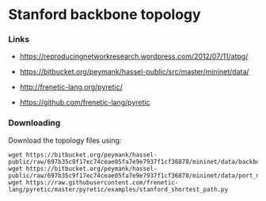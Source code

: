 
# Stanford backbone topology

### Links

* https://reproducingnetworkresearch.wordpress.com/2012/07/11/atpg/
* https://bitbucket.org/peymank/hassel-public/src/master/mininet/data/

* http://frenetic-lang.org/pyretic/
* https://github.com/frenetic-lang/pyretic

### Downloading

Download the topology files using:

```
wget https://bitbucket.org/peymank/hassel-public/raw/697b35c9f17ec74ceae05fa7e9e7937f1cf36878/mininet/data/backbone_topology.tf
wget https://bitbucket.org/peymank/hassel-public/raw/697b35c9f17ec74ceae05fa7e9e7937f1cf36878/mininet/data/port_map.txt
wget https://raw.githubusercontent.com/frenetic-lang/pyretic/master/pyretic/examples/stanford_shortest_path.py
```
